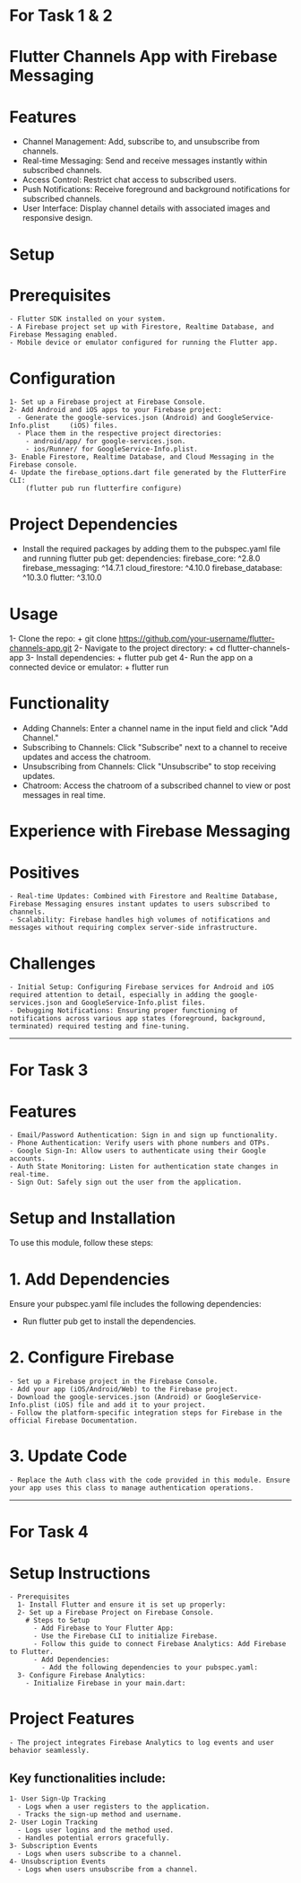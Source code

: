 # For Task 1 & 2
# Flutter Channels App with Firebase Messaging

# Features
  - Channel Management: Add, subscribe to, and unsubscribe from channels.
  - Real-time Messaging: Send and receive messages instantly within subscribed channels.
  - Access Control: Restrict chat access to subscribed users.
  - Push Notifications: Receive foreground and background notifications for subscribed channels.
  - User Interface: Display channel details with associated images and responsive design.

# Setup
  # Prerequisites
    - Flutter SDK installed on your system.
    - A Firebase project set up with Firestore, Realtime Database, and Firebase Messaging enabled.
    - Mobile device or emulator configured for running the Flutter app.
  # Configuration
    1- Set up a Firebase project at Firebase Console.
    2- Add Android and iOS apps to your Firebase project:
      - Generate the google-services.json (Android) and GoogleService-Info.plist     (iOS) files.
      - Place them in the respective project directories:
        - android/app/ for google-services.json.
        - ios/Runner/ for GoogleService-Info.plist.
    3- Enable Firestore, Realtime Database, and Cloud Messaging in the Firebase console.
    4- Update the firebase_options.dart file generated by the FlutterFire CLI:
        (flutter pub run flutterfire configure)
# Project Dependencies
  - Install the required packages by adding them to the pubspec.yaml file and running flutter pub get:
    dependencies:
          firebase_core: ^2.8.0
          firebase_messaging: ^14.7.1
          cloud_firestore: ^4.10.0
          firebase_database: ^10.3.0
          flutter: ^3.10.0
# Usage
  1- Clone the repo:
      + git clone https://github.com/your-username/flutter-channels-app.git
  2- Navigate to the project directory:
      + cd flutter-channels-app
  3- Install dependencies:
      + flutter pub get
  4- Run the app on a connected device or emulator:
      + flutter run
# Functionality
  - Adding Channels: Enter a channel name in the input field and click "Add Channel."
  - Subscribing to Channels: Click "Subscribe" next to a channel to receive updates and access the chatroom.
  - Unsubscribing from Channels: Click "Unsubscribe" to stop receiving updates.
  - Chatroom: Access the chatroom of a subscribed channel to view or post messages in real time.

# Experience with Firebase Messaging
  # Positives
    - Real-time Updates: Combined with Firestore and Realtime Database, Firebase Messaging ensures instant updates to users subscribed to channels.
    - Scalability: Firebase handles high volumes of notifications and messages without requiring complex server-side infrastructure.
  # Challenges
    - Initial Setup: Configuring Firebase services for Android and iOS required attention to detail, especially in adding the google-services.json and GoogleService-Info.plist files.
    - Debugging Notifications: Ensuring proper functioning of notifications across various app states (foreground, background, terminated) required testing and fine-tuning.
_______________________________________________________________________________________________________________________________________________
# For Task 3
# Features
    - Email/Password Authentication: Sign in and sign up functionality.
    - Phone Authentication: Verify users with phone numbers and OTPs.
    - Google Sign-In: Allow users to authenticate using their Google accounts.
    - Auth State Monitoring: Listen for authentication state changes in real-time.
    - Sign Out: Safely sign out the user from the application.

# Setup and Installation
To use this module, follow these steps:

# 1. Add Dependencies
Ensure your pubspec.yaml file includes the following dependencies:
  - Run flutter pub get to install the dependencies.
# 2. Configure Firebase
    - Set up a Firebase project in the Firebase Console.
    - Add your app (iOS/Android/Web) to the Firebase project.
    - Download the google-services.json (Android) or GoogleService-Info.plist (iOS) file and add it to your project.
    - Follow the platform-specific integration steps for Firebase in the official Firebase Documentation.
# 3. Update Code
    - Replace the Auth class with the code provided in this module. Ensure your app uses this class to manage authentication operations.
______________________________________________________________________________________________________________________________________________
# For Task 4
# Setup Instructions
    - Prerequisites
      1- Install Flutter and ensure it is set up properly:
      2- Set up a Firebase Project on Firebase Console.
        # Steps to Setup
          - Add Firebase to Your Flutter App:
          - Use the Firebase CLI to initialize Firebase.
          - Follow this guide to connect Firebase Analytics: Add Firebase to Flutter.
          - Add Dependencies:
            - Add the following dependencies to your pubspec.yaml:
      3- Configure Firebase Analytics:
        - Initialize Firebase in your main.dart:

# Project Features
    - The project integrates Firebase Analytics to log events and user behavior seamlessly.
    
## Key functionalities include:
    1- User Sign-Up Tracking
      - Logs when a user registers to the application.
      - Tracks the sign-up method and username.
    2- User Login Tracking
      - Logs user logins and the method used.
      - Handles potential errors gracefully.
    3- Subscription Events
      - Logs when users subscribe to a channel.
    4- Unsubscription Events
      - Logs when users unsubscribe from a channel.

